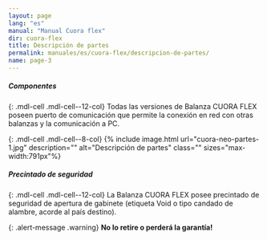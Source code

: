 ```yaml
---
layout: page
lang: "es"
manual: "Manual Cuora flex"
dir: cuora-flex
title: Descripción de partes
permalink: manuales/es/cuora-flex/descripcion-de-partes/
name: page-3
---
```

##### Componentes

{: .mdl-cell .mdl-cell--12-col}
Todas las versiones de Balanza CUORA FLEX poseen puerto de comunicación que permite la conexión en red con otras balanzas y la comunicación a PC.



{: .mdl-cell .mdl-cell--8-col}
{% include image.html url="cuora-neo-partes-1.jpg" description="" alt="Descripción de partes" class="" sizes="max-width:791px"%}


##### Precintado de seguridad

{: .mdl-cell .mdl-cell--12-col}
La Balanza CUORA FLEX posee precintado de seguridad de apertura de gabinete (etiqueta Void o tipo candado de alambre, acorde al país destino).

{: .alert-message .warning}
**No lo retire o perderá la garantía!**

<br>
<br>

